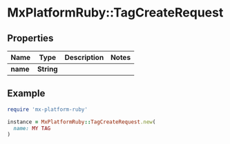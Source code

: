 # MxPlatformRuby::TagCreateRequest

## Properties

| Name | Type | Description | Notes |
| ---- | ---- | ----------- | ----- |
| **name** | **String** |  |  |

## Example

```ruby
require 'mx-platform-ruby'

instance = MxPlatformRuby::TagCreateRequest.new(
  name: MY TAG
)
```

